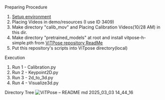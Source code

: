 Preparing  Procedure
1. [Setup environment](https://qiita.com/kosekeeee/items/a9604c5b9460b243b294) 
2. Placing Videos in demo/resources (I use ID 3409)
3. Make directory "calib_mov" and Placing Calibration Videos(10/28 AM) in this dir.
4. Make directory "pretrained_models" at root and install vitpose-h-simple.pth from [ViTPose repository ReadMe](https://onedrive.live.com/?redeem=aHR0cHM6Ly8xZHJ2Lm1zL3UvcyFBaW1CZ1lWN0pqVGxnU2JIeU4ybWpoMm4yTHlHP2U9eTBGZ01L&cid=E534267B85818129&id=E534267B85818129%21166&parId=E534267B85818129%21161&o=OneUp) 
5. Put this repository's scripts into ViTpose directory(local)

Execution
1. Run 1 - Calibration.py
2. Run 2 - Keypoint2D.py
3. Run 3 - 2d_to_3d.py
4. Run 4 - Visualize3d.py

Directory Tree
![ViTPose – README md 2025_03_03 14_44_16](https://github.com/user-attachments/assets/3c2ea032-9396-4bdd-8cfa-8edd451b9a00)
